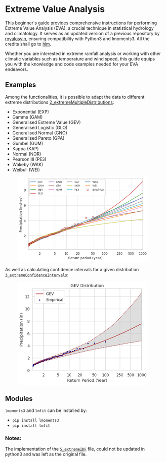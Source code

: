 # Extreme Value Analysis

  This beginner's guide provides comprehensive instructions for performing Extreme Value Analysis (EVA), a crucial technique in statistical hydrology and climatology. It serves as an updated version of a previous repository by [royalosyin](https://github.com/royalosyin/A-Beginner-Guide-to-Carry-out-Extreme-Value-Analysis-with-Codes-in-Python), ensuring compatibility with Python3 and lmoments3. All the credits shall go to [him](https://github.com/royalosyin/A-Beginner-Guide-to-Carry-out-Extreme-Value-Analysis-with-Codes-in-Python).

Whether you are interested in extreme rainfall analysis or working with other climatic variables such as temperature and wind speed, this guide equips you with the knowledge and code examples needed for your EVA endeavors.


## Examples

Among the functionalities, it is possible to adapt the data to different extreme distributions [2_extremeMultipleDistributions](2_extremeMultipleDistributions.ipynb):

* Exponential (EXP)
* Gamma (GAM)
* Generalised Extreme Value (GEV)
* Generalised Logistic (GLO)
* Generalised Normal (GNO)
* Generalised Pareto (GPA)
* Gumbel (GUM)
* Kappa (KAP)
* Normal (NOR)
* Pearson III (PE3)
* Wakeby (WAK)
* Weibull (WEI)

<figure style="text-align: center;">
<img src="figures/distributions.png" alt="Distributions" width="500"/>
</figure>

As well as calculating confidence intervals for a given distribution [`3_extremeConfidenceIntervals`](3_extremeConfidenceIntervals.ipynb):
<figure style="text-align: center;">
<img src="figures/confidence_intervals.png" alt="Confidence_Intervals" width="500"/>
</figure>

## Modules

`lmoments3` and `lmfit` can be installed by:
* `pip install lmoments3`
* `pip install lmfit`


### Notes:

The implementation of the [`5_extremeIDF`](5_extremeIDF.ipynb) file, could not be updated in python3 and was left as the original file.